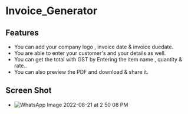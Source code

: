 # Invoice_Generator

## Features
- You can add your company logo , invoice date & invoice duedate.
- You are able to enter your customer's and your details as well.
- You can get the total with GST by Entering the item name , quantity & rate..
- You can also preview the PDF and download & share it.

## Screen Shot 
- ![WhatsApp Image 2022-08-21 at 2 50 08 PM](https://user-images.githubusercontent.com/111631451/185784402-18d3e6ae-55e3-4973-b78a-634fb244d200.jpeg)
